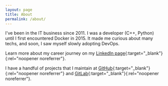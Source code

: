 ```yaml
---
layout: page
title: About
permalink: /about/
---
```


I've been in the IT business since 2011. I was a developer (C++, Python) until I first encountered Docker in 2015.
It made me curious about many techs, and soon, I saw myself slowly adopting DevOps.

Learn more about my career journey on my [LinkedIn page](https://linkedin.com/in/ginolatorilla){:target="_blank"}{:rel="noopener noreferrer"}.

I have a handful of projects that I maintain at [GitHub](https://github.com/ginolatorilla){:target="_blank"}{:rel="noopener noreferrer"} and
[GitLab](https://gitlab.com/ginolatorilla){:target="_blank"}{:rel="noopener noreferrer"}.
